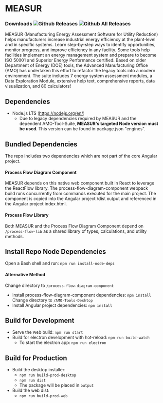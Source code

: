 # MEASUR
### Downloads  ![Github Releases](https://img.shields.io/github/downloads/ORNL-AMO/AMO-Tools-Desktop/latest/total.svg?label=Current%20Release)  ![Github All Releases](https://img.shields.io/github/downloads/ORNL-AMO/AMO-Tools-Desktop/total.svg?label=All%20Time&colorB=afdffe)

MEASUR (Manufacturing Energy Assessment Software for Utility Reduction) helps manufacturers increase industrial energy efficiency at the plant-level and in specific systems. Learn step-by-step ways to identify opportunities, monitor progress, and improve efficiency in any facility. Some tools help facilities implement an energy management system and prepare to become ISO 50001 and Superior Energy Performance certified. Based on older Department of Energy (DOE) tools, the Advanced Manufacturing Office (AMO) has undertaken this effort to refactor the legacy tools into a modern environment.
The suite includes 7 energy system assessment modules, a Data Exploration Module, extensive help text, comprehensive reports, data visualization, and 80 calculators!

## Dependencies
- Node.js LTS (https://nodejs.org/en/)
    - Due to legacy dependencies required by MEASUR and the dependent AMO-Tool-Suite, **MEASUR's targeted Node version must be used**. This version can be found in package.json "engines".

## Bundled Dependencies
The repo includes two dependencies which are not part of the core Angular project.

#### Process Flow Diagram Component 
MEASUR depends on this native web component built in React to leverage the ReactFlow library. The process-flow-diagram-component webpack build runs concurrently from commands executed for the main project. The component is copied into the Angular project /dist output and referenced in the Angular project index.html.

#### Process Flow Library
Both MEASUR and the Process Flow Diagram Component depend on `/process-flow-lib` as a shared library of types, calculations, and utility methods.

## Install Repo Node Dependencies
Open a Bash shell and run: `npm run install-node-deps`

#### Alternative Method
Change directory to `/process-flow-diagram-component`
- Install process-flow-diagram-component dependencies: `npm install`
Change directory to `/AMO-Tools-Desktop`
- Install Angular project dependencies: `npm install`

## Build for Development
- Serve the web build: `npm run start`
- Build for electron development with hot-reload: `npm run build-watch`
    - To start the electron app: `npm run electron`

## Build for Production
- Build the desktop installer:
    - `npm run build-prod-desktop` 
    - `npm run dist`
    - The package will be placed in `output`
- Build the web dist:
    - `npm run build-prod-web` 




